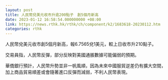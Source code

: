 ```yaml
---
layout: post
title: 人民幣兌美元收市升逾200點子　創5個月新高
date: 2023-01-12 16:58:54.000000000 +08:00
link: https://news.rthk.hk/rthk/ch/component/k2/1683618-20230112.htm
categories: rthk
---
```


人民幣兌美元收市創5個月新高，報6.7565兌1美元，較上日收市升210點子。

交易員指，人民幣反彈，部分反映對美國通脹數據可能偏弱的預期。

華僑銀行預計，人民幣升勢並非一帆風順，因為未來中國服貿逆差仍有擴大空間，加上商品貿易順差或會隨著進口反彈而減弱，不利人民幣表現。
